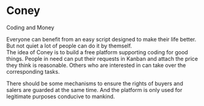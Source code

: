 # Coney

Coding and Money

Everyone can benefit from an easy script designed to make  their life better. But not quiet a lot of people can do it by themself.  
The idea of Coney is to build a free platform supporting coding for good things. People in need can put their requests in Kanban and attach the price they think is reasonable. Others who are interested in can take over the corresponding tasks.

There should be some mechanisms to ensure the rights of buyers and salers are guarded at the same time. And the platform is only used for legitimate purposes conducive to mankind.
